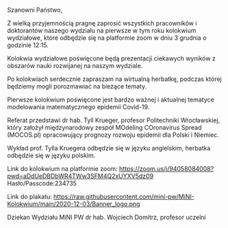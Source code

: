 Szanowni Państwo,


Z wielką przyjemnością pragnę zaprosić wszystkich pracowników i doktorantów naszego wydziału na pierwsze w tym roku kolokwium wydziałowe, które odbędzie się na platformie zoom w dniu 3 grudnia o godzinie 12:15.

Kolokwia wydziałowe poświęcone będą prezentacji ciekawych wyników z obszarów nauki rozwijanej na naszym wydziale.

Po kolokwiach serdecznie zapraszam na wirtualną herbatkę, podczas której będziemy mogli porozmawiać na bieżące tematy.

Pierwsze kolokwium poświęcone jest bardzo ważnej i aktualnej tematyce modelowania matematycznego epidemii Covid-19.

Referat przedstawi dr hab. Tyll Krueger, profesor Politechniki Wrocławskiej, który założył międzynarodowy zespół MOdeling COronavirus Spread (MOCOS.pl) opracowujący prognozy rozwoju epidemii dla Polski i Niemiec.

Wykład prof. Tylla Kruegera odbędzie się w języku angielskim, herbatka odbędzie się w języku polskim.


Link do kolokwium na platformie zoom:
https://zoom.us/j/94058084008?pwd=aDdUeDBDbWR4TWw3SFM4Q2xUYXV5dz09 Hasło/Passcode:234735

Link do plakatu: 
https://raw.githubusercontent.com/mini-pw/MiNI-Kolokwium/main/2020-12-03/Banner_logo.png


Dziekan Wydziału MiNI PW
dr hab. Wojciech Domitrz, profesor uczelni


